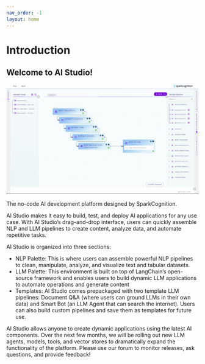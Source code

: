 ```yaml
---
nav_order: -1
layout: home
---
```

# Introduction

## Welcome to AI Studio! 
<img src="images/Screenshot_Introduction.png"/>

The no-code AI development platform designed by SparkCognition.


AI Studio makes it easy to build, test, and deploy AI applications for any use case. With AI Studio’s drag-and-drop interface, users can quickly assemble NLP and LLM pipelines to create content, analyze data, and automate repetitive tasks.

AI Studio is organized into three sections:
* NLP Palette: This is where users can assemble powerful NLP pipelines to clean, manipulate, analyze, and visualize text and tabular datasets. 
* LLM Palette: This environment is built on top of LangChain’s open-source framework and enables users to build dynamic LLM applications to automate operations and generate content
* Templates: AI Studio comes prepackaged with two template LLM pipelines: Document Q&A (where users can ground LLMs in their own data) and Smart Bot (an LLM Agent that can search the internet). Users can also build custom pipelines and save them as templates for future use. 

AI Studio allows anyone to create dynamic applications using the latest AI components. Over the next few months, we will be rolling out new LLM agents, models, tools, and vector stores to dramatically expand the functionality of the platform. Please use our forum to monitor releases, ask questions, and provide feedback!
